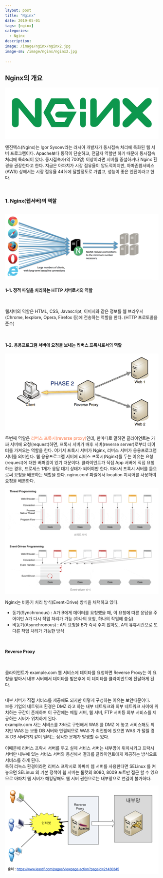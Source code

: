 ```yaml
---
layout: post
title: "Nginx"
date: 2019-05-01
tags: [nginx]
categories:
  - Nginx
description:
image: /image/nginx/nginx2.jpg
image-sm: /image/nginx/nginx2.jpg

---
```

<!-- {:.post-img.small}
![producer](/image/rabbitmq/producer.png) -->


<h2>Nginx의 개요</h2>
<img src="/image/nginx/nginx_logo.png" class="post-img-mid"/>
<p>엔진엑스(Nginx)는 Igor Sysoev라는 러시아 개발자가 동시접속 처리에 특화된 웹 서버 프로그램이다. Apache보다 동작이 단순하고, 전달자 역할만 하기 때문에 동시접속 처리에 특화되어 있다.
동시접속자(약 700명) 이상이라면 서버를 증설하거나 Nginx 환경을 권장한다고 한다. 지금은 아파치가 시장 점유율이 압도적이지만, 아마존웹서비스(AWS) 상에서는 시장 점유율 44%에 달할정도로 가볍고, 성능이 좋은 엔진이라고 한다.
</p><br>

<h3>1. Nginx(웹서버)의 역할</h3><br>
<img src="/image/nginx/nginx_a.png" class="post-img-large"/>

<h4>1-1. 정적 파일을 처리하는 HTTP 서버로서의 역할</h4><br>
<p>웹서버의 역할은 HTML, CSS, Javascript, 이미지와 같은 정보를 웹 브라우저(Chrome, Iexplore, Opera, Firefox 등)에 전송하는 역할을 한다. (HTTP 프로토콜을 준수)</p><br>

<h4>1-2. 응용프로그램 서버에 요청을 보내는 리버스 프록시로서의 역할</h4>
<img src="/image/nginx/reverse_proxy.png" class="post-img-large"/>
<p>두번째 역할은 <span style="color:coral">리버스 프록시(reverse proxy)</span>인데, 한마디로 말하면 클라이언트는 가짜 서버에 요청(request)하면, 프록시 서버가 배후 서버(reverse server)로부터 데이터를 가져오는 역할을 한다. 여기서 프록시 서버가 Nginx, 리버스 서버가 응용프로그램 서버를 의미한다.
웹 응용프로그램 서버에 리버스 프록시(Nginx)를 두는 이유는 요청(request)에 대한 버퍼링이 있기 때문이다. 클라이언트가 직접 App 서버에 직접 요청하는 경우, 프로세스 1개가 응답 대기 상태가 되어야만 한다. 따라서 프록시 서버를 둠으로써 요청을 배분하는 역할을 한다.
nginx.conf 파일에서 location 지시어를 사용하여 요청을 배분한다.</p>
<img src="/image/nginx/nginx_b.png" class="post-img-grande"/>
<p>Nginx는 비동기 처리 방식(Event-Drive) 방식을 채택하고 있다.
</p>
<ul>
<li>동기(Synchronous) : A가 B에게 데이터를 요청했을 때, 이 요청에 따른 응답을 주어야만 A가 다시 작업 처리가 가능 (하나의 요청, 하나의 작업에 충실)</li>
<li>비동기(Asynchronous) : A의 요청을 B가 즉시 주지 않아도, A의 유휴시간으로 또 다른 작업 처리가 가능한 방식</li>
</ul>
<br>

<h4>Reverse Proxy</h4><br>
<p>클라이언트가 example.com 웹 서비스에 데이타를 요청하면 Reverse Proxy는 이 요청을 받아서 내부 서버에서 데이타를 받은후에 이 데이타를 클라이언트에 전달하게 된다.<br><br>

내부 서버가 직접 서비스를 제공해도 되지만 이렇게 구성하는 이유는 보안때문이다.<br>
보통 기업의 네트워크 환경은 DMZ 라고 하는 내부 네트워크와 외부 네트워크 사이에 위치하는 구간이 존재하며 이 구간에는 메일 서버, 웹 서버, FTP 서버등 외부 서비스를 제공하는 서버가 위치하게 된다.<br>
example.com 사는 서비스를 자바로 구현해서 WAS 를 DMZ 에 놓고 서비스해도 되지만 WAS 는 보통 DB 서버와 연결되므로 WAS 가 최전방에 있으면 WAS 가 털릴 경우 DB 서버까지 같이 털리는 심각한 문제가 발생할 수 있다.<br><br>
이때문에 리버스 프락시 서버를 두고 실제 서비스 서버는 내부망에 위치시키고 프락시 서버만 내부에 있는 서비스 서버와 통신해서 결과를 클라이언트에게 제공하는 방식으로 서비스를 하게 된다.<br>
특히 리눅스 환경이라면 리버스 프락시로 아파치 웹 서버를 사용한다면 SELinux 를 켜 놓으면 SELinux 의 기본 정책이 웹 서버는 톰캣의 8080, 8009 포트만 접근 할 수 있으므로 아파치 웹 서버가 해킹당해도 웹 서버 권한으로는 내부망으로 연결이 불가하다.
</p>
<img src="/image/nginx/reverse.png" class="post-img-grande"/>
<br>
